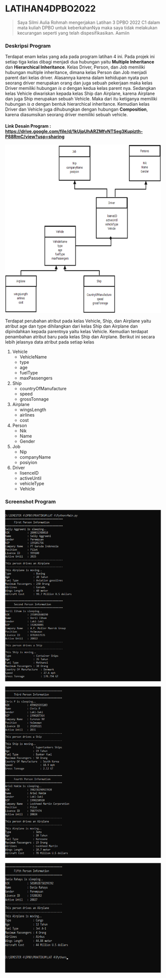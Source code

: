 # LATIHAN4DPBO2022

> Saya Silmi Aulia Rohmah mengerjakan Latihan 3 DPBO 2022 C1 dalam mata kuliah DPBO untuk keberkahanNya 
> maka saya tidak melakukan kecurangan seperti yang telah dispesifikasikan. Aamiin 

### Deskripsi Program 
Terdapat enam kelas yang ada pada program latihan 4 ini. Pada projek ini setiap tiga kelas dibagi menjadi dua hubungan yaitu **Multiple Inheritance** dan **Hierarchical Inheritance**. Kelas Driver, Person, dan Job memiliki hubungan multiple inheritance, dimana kelas Person dan Job menjadi parent dari kelas driver. Alasannya karena dalam kehidupan nyata pun seorang driver merupakan orang dan juga sebuah pekerjaan maka kelas Driver memiliki hubungan *is a* dengan kedua kelas parent nya. Sedangkan kelas Vehicle diwariskan kepada kelas Ship dan Airplane, karena Airplane dan juga Ship merupakan sebuah Vehicle. Maka dari itu ketiganya memiliki hubungan *is a* dengan bentuk hierarchical inheritance. Kemudian kelas Driver dan Vehicle juga dihubungkan dengan hubungan **Composition**, karena diasumsikan seorang driver memiliki sebuah vehicle.

#### Link Desain Program : https://drive.google.com/file/d/1kUjpUhARZMfvNTSeg3Kupizth-P88RmC/view?usp=sharing
<p align="center">
  <img width="707" height="542" src="https://github.com/silmiaulia/LATIHAN4DPBO2022/blob/main/Desain%20Program.png?raw=true">
</p>

Terdapat perubahan atribut pada kelas Vehicle, Ship, dan Airplane yaitu atribut age dan type dihilangkan dari kelas Ship dan Airplane dan dipindahkan kepada parentnya yaitu kelas Vehicle. Kemudian terdapat penambahan atribut baru pada kelas Ship dan Airplane. Berikut ini secara lebih jelasnya data atribut pada setiap kelas

1. Vehicle
   - VehicleName
   - type
   - age
   - fuelType
   - maxPassengers
2. Ship
   - countryOfManufacture
   - speed
   - grossTonnage
3. Airplane
   - wingsLength
   - airlines
   - cost
4. Person
   - Nik
   - Name
   - Gender
5. Job
   - Nip
   - companyName
   - posiyion
6. Driver
   - lisenceID
   - activeUntil
   - vehicleType
   - Vehicle


### Screenshot Program

<p align="left">
  <img width="543" height="552" src="https://github.com/silmiaulia/LATIHAN4DPBO2022/blob/main/Screenshot/1.png?raw=true">
</p>

<p align="left">
  <img width="543" height="552" src="https://github.com/silmiaulia/LATIHAN4DPBO2022/blob/main/Screenshot/2.png?raw=true">
</p>

<p align="left">
  <img width="652" height="353" src="https://github.com/silmiaulia/LATIHAN4DPBO2022/blob/main/Screenshot/3.png?raw=true">
</p>
